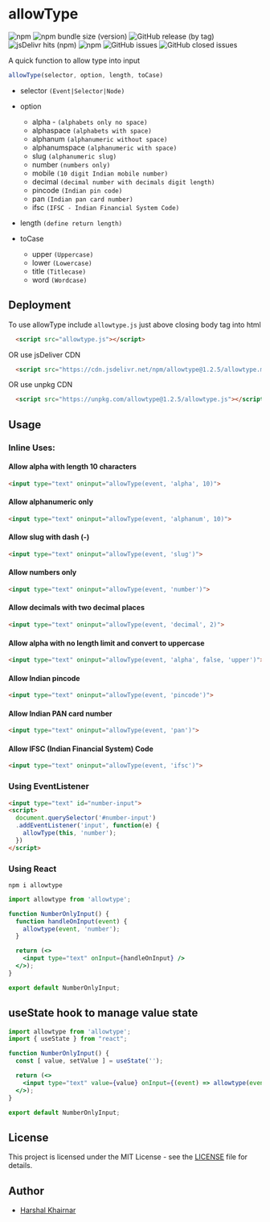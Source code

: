 # allowType
![npm](https://img.shields.io/npm/v/allowtype) ![npm bundle size (version)](https://img.shields.io/bundlephobia/min/allowtype/1.2.5) ![GitHub release (by tag)](https://img.shields.io/github/downloads/khairnar2960/allowtype/stable/total) ![jsDelivr hits (npm)](https://img.shields.io/jsdelivr/npm/hy/allowtype) ![npm](https://img.shields.io/npm/dy/allowtype) ![GitHub issues](https://img.shields.io/github/issues-raw/khairnar2960/allowtype) ![GitHub closed issues](https://img.shields.io/github/issues-closed-raw/khairnar2960/allowtype)

A quick function to allow type into input
```javascript
allowType(selector, option, length, toCase)
```

- selector `(Event|Selector|Node)`
- option
  * alpha - `(alphabets only no space)`
  * alphaspace `(alphabets with space)`
  * alphanum `(alphanumeric without space)`
  * alphanumspace `(alphanumeric with space)`
  * slug `(alphanumeric slug)`
  * number `(numbers only)`
  * mobile `(10 digit Indian mobile number)`
  * decimal `(decimal number with decimals digit length)`
  * pincode `(Indian pin code)`
  * pan `(Indian pan card number)`
  * ifsc `(IFSC - Indian Financial System Code)`

- length `(define return length)`
- toCase
  * upper `(Uppercase)`
  * lower `(Lowercase)`
  * title `(Titlecase)`
  * word  `(Wordcase)`

## Deployment

To use allowType include `allowtype.js` just above closing body tag into html

```html
  <script src="allowtype.js"></script>
```
OR use jsDeliver CDN

```html
  <script src="https://cdn.jsdelivr.net/npm/allowtype@1.2.5/allowtype.min.js"></script>
```
OR use unpkg CDN

```html
  <script src="https://unpkg.com/allowtype@1.2.5/allowtype.js"></script>
```

## Usage
### Inline Uses:
#### Allow alpha with length 10 characters
```html
<input type="text" oninput="allowType(event, 'alpha', 10)">
```
#### Allow alphanumeric only
```html
<input type="text" oninput="allowType(event, 'alphanum', 10)">
```
#### Allow slug with dash (-)
```html
<input type="text" oninput="allowType(event, 'slug')">
```
#### Allow numbers only
```html
<input type="text" oninput="allowType(event, 'number')">
```
#### Allow decimals with two decimal places
```html
<input type="text" oninput="allowType(event, 'decimal', 2)">
```
#### Allow alpha with no length limit and convert to uppercase
```html
<input type="text" oninput="allowType(event, 'alpha', false, 'upper')">
```
#### Allow Indian pincode
```html
<input type="text" oninput="allowType(event, 'pincode')">
```
#### Allow Indian PAN card number
```html
<input type="text" oninput="allowType(event, 'pan')">
```
#### Allow IFSC (Indian Financial System) Code
```html
<input type="text" oninput="allowType(event, 'ifsc')">
```

### Using EventListener
```html
<input type="text" id="number-input">
<script>
  document.querySelector('#number-input')
  .addEventListener('input', function(e) {
    allowType(this, 'number');
  })
</script>
```

### Using React

```shell
npm i allowtype
```

```jsx
import allowtype from 'allowtype';

function NumberOnlyInput() {
  function handleOnInput(event) {
    allowtype(event, 'number');
  }

  return (<>
    <input type="text" onInput={handleOnInput} />
  </>);
}

export default NumberOnlyInput;
```
## useState hook to manage value state

```jsx
import allowtype from 'allowtype';
import { useState } from "react";

function NumberOnlyInput() {
  const [ value, setValue ] = useState('');

  return (<>
    <input type="text" value={value} onInput={(event) => allowtype(event, 'number', null, false, setValue)} />
  </>);
}

export default NumberOnlyInput;
```

## License

This project is licensed under the MIT License - see the [LICENSE](LICENSE) file for details.

## Author

- [Harshal Khairnar](https://harshalkhairnar.com)
